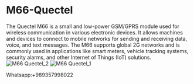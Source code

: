 # M66-Quectel
The Quectel M66 is a small and low-power GSM/GPRS module used for wireless communication in various electronic devices. It allows machines and devices to connect to mobile networks for sending and receiving data, voice, and text messages. The M66 supports global 2G networks and is commonly used in applications like smart meters, vehicle tracking systems, security alarms, and other Internet of Things (IoT) solutions.
![M66 Quectel_2](https://github.com/user-attachments/assets/a9a53cda-8a59-4961-81ad-7e11be82e476)
![M66 Quectel_1](https://github.com/user-attachments/assets/9b060ee2-2ea5-402d-aa12-8a17827adfd4)

Whatsapp:+989357998022
